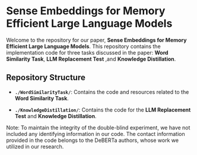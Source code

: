 
# Sense Embeddings for Memory Efficient Large Language Models

Welcome to the repository for our paper, **Sense Embeddings for Memory Efficient Large Language Models**. This repository contains the implementation code for three tasks discussed in the paper: **Word Similarity Task**, **LLM Replacement Test** ,and **Knowledge Distillation**.

## Repository Structure

- **`./WordSimilarityTask/`**: Contains the code and resources related to the **Word Similarity Task**.

- **`./KnowledgeDistillation/`**: Contains the code for the **LLM Replacement Test** and **Knowledge Distillation**.

Note: To maintain the integrity of the double-blind experiment, we have not included any identifying information in our code. The contact information provided in the code belongs to the DeBERTa authors, whose work we utilized in our research.
